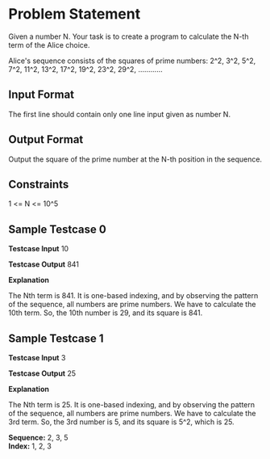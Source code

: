 # Problem Statement

Given a number N. Your task is to create a program to calculate the N-th term of the Alice choice.

Alice's sequence consists of the squares of prime numbers: 2^2, 3^2, 5^2, 7^2, 11^2, 13^2, 17^2, 19^2, 23^2, 29^2, …………

## Input Format

The first line should contain only one line input given as number N.

## Output Format

Output the square of the prime number at the N-th position in the sequence.

## Constraints

1 <= N <= 10^5

## Sample Testcase 0

**Testcase Input**
10

**Testcase Output**
841

**Explanation**

The Nth term is 841. It is one-based indexing, and by observing the pattern of the sequence, all numbers are prime numbers. We have to calculate the 10th term. So, the 10th number is 29, and its square is 841.

## Sample Testcase 1

**Testcase Input**
3


**Testcase Output**
25


**Explanation**

The Nth term is 25. It is one-based indexing, and by observing the pattern of the sequence, all numbers are prime numbers. We have to calculate the 3rd term. So, the 3rd number is 5, and its square is 5^2, which is 25.

**Sequence:** 2, 3, 5  
**Index:** 1, 2, 3